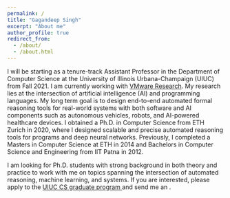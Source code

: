 ```yaml
---
permalink: /
title: "Gagandeep Singh"
excerpt: "About me"
author_profile: true
redirect_from: 
  - /about/
  - /about.html
---
```


I will be starting as a tenure-track Assistant Professor in the Department of Computer Science at the University of Illinois Urbana-Champaign (UIUC) from Fall 2021. I am currently working with <a href="https://research.vmware.com/">VMware Research</a>. My research lies at the intersection of artificial intelligence (AI) and programming languages. My long term goal is to design end-to-end automated formal reasoning tools for real-world systems with both software and AI components such as autonomous vehicles, robots, and AI-powered healthcare devices. I obtained a Ph.D. in Computer Science from ETH Zurich in 2020, where I designed scalable and precise automated reasoning tools for programs and deep neural networks. Previously, I completed a Masters in Computer Science at ETH in 2014 and Bachelors in Computer Science and Engineering from IIT Patna in 2012. 

I am looking for Ph.D. students with strong background in both theory and practice to work with me on topics spanning the intersection of automated reasoning, machine learning, and systems. If you are interested, please apply to the <a href="https://grad.illinois.edu/admissions/apply">UIUC CS graduate program </a> and send me an <a href="mailto:ggnds@illinois.edu"><i class="fas fa-envelope zoom" aria-hidden="true"></i></a>.
